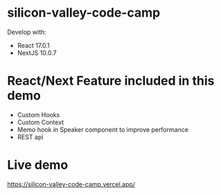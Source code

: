 # silicon-valley-code-camp

Develop with:
- React 17.0.1
- NextJS 10.0.7

# React/Next Feature included in this demo

- Custom Hooks
- Custom Context
- Memo hook in Speaker component to improve performance
- REST api


# Live demo

https://silicon-valley-code-camp.vercel.app/

